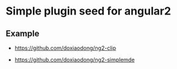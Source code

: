 # Simple plugin seed for angular2

## Example

* https://github.com/doxiaodong/ng2-clip

* https://github.com/doxiaodong/ng2-simplemde
